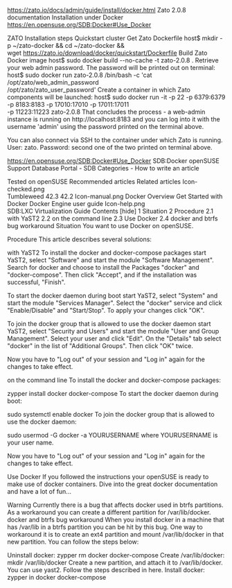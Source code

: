https://zato.io/docs/admin/guide/install/docker.html
Zato 2.0.8 documentation   Installation under Docker
https://en.opensuse.org/SDB:Docker#Use_Docker


ZATO  Installation steps
Quickstart cluster
Get Zato Dockerfile
host$ mkdir -p ~/zato-docker && cd ~/zato-docker && \
        wget https://zato.io/download/docker/quickstart/Dockerfile
Build Zato Docker image
host$ sudo docker build --no-cache -t zato-2.0.8 .
Retrieve your web admin password. The password will be printed out on terminal:
host$ sudo docker run zato-2.0.8 /bin/bash -c 'cat /opt/zato/web_admin_password \
        /opt/zato/zato_user_password'
Create a container in which Zato components will be launched:
host$ sudo docker run -it -p 22 -p 6379:6379 -p 8183:8183 -p 17010:17010 -p 17011:17011 \
        -p 11223:11223 zato-2.0.8
That concludes the process - a web-admin instance is running on http://localhost:8183 and you can log into it with the username 'admin' using the password printed on the terminal above.

You can also connect via SSH to the container under which Zato is running. User: zato. Password: second one of the two printed on terminal above.



https://en.opensuse.org/SDB:Docker#Use_Docker
SDB:Docker
openSUSE Support Database
Portal - SDB Categories - How to write an article

Tested on openSUSE	Recommended articles	Related articles
Icon-checked.png	
Tumbleweed
42.3
42.2
Icon-manual.png	
Docker Overview
Get Started with Docker
Docker Engine user guide
Icon-help.png	
SDB:LXC
Virtualization Guide
Contents [hide] 
1 Situation
2 Procedure
2.1 with YaST2
2.2 on the command line
2.3 Use Docker
2.4 docker and btrfs bug workaround
Situation
You want to use Docker on openSUSE.

Procedure
This article describes several solutions:

with YaST2
To install the docker and docker-compose packages start YaST2, select "Software" and start the module "Software Management". Search for docker and choose to install the Packages "docker" and "docker-compose". Then click "Accept", and if the installation was successful, "Finish".

To start the docker daemon during boot start YaST2, select "System" and start the module "Services Manager". Select the "docker" service and click "Enable/Disable" and "Start/Stop". To apply your changes click "OK".

To join the docker group that is allowed to use the docker daemon start YaST2, select "Security and Users" and start the module "User and Group Management". Select your user and click "Edit". On the "Details" tab select "docker" in the list of "Additional Groups". Then click "OK" twice.

Now you have to "Log out" of your session and "Log in" again for the changes to take effect.

on the command line
To install the docker and docker-compose packages:

zypper install docker docker-compose
To start the docker daemon during boot:

sudo systemctl enable docker
To join the docker group that is allowed to use the docker daemon:

sudo usermod -G docker -a YOURUSERNAME
where YOURUSERNAME is your user name.

Now you have to "Log out" of your session and "Log in" again for the changes to take effect.

Use Docker
If you followed the instructions your openSUSE is ready to make use of docker containers. Dive into the great docker documentation and have a lot of fun...

Warning Currently there is a bug that affects docker used in btrfs partitions. As a workaround you can create a different partition for /var/lib/docker.
docker and btrfs bug workaround
When you install docker in a machine that has /var/lib in a btrfs partition you can be hit by this bug. One way to workaround it is to create an ext4 partition and mount /var/lib/docker in that new partition. You can follow the steps below:

Uninstall docker:
zypper rm docker docker-compose
Create /var/lib/docker:
mkdir /var/lib/docker
Create a new partition, and attach it to /var/lib/docker. You can use yast2. Follow the steps described in here.
Install docker:
zypper in docker docker-compose 
